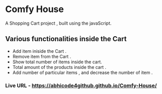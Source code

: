 # Comfy House
A Shopping Cart project , built using the javaScript.
## Various functionalities inside the Cart
* Add item iniside the Cart .
* Remove item from the Cart .
* Show total number of items inside the cart.
* Total amount of the products inside the cart .
* Add number of particular items , and decrease the number of item .
### Live URL - https://abhicode4github.github.io/Comfy-House/
